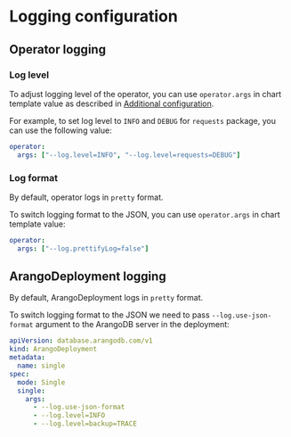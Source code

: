 # Logging configuration

## Operator logging

### Log level

To adjust logging level of the operator, you can use `operator.args` in chart template value 
as described in [Additional configuration](./additional_configuration.md).

For example, to set log level to `INFO` and `DEBUG` for `requests` package, you can use the following value:
```yaml
operator:
  args: ["--log.level=INFO", "--log.level=requests=DEBUG"]
```

### Log format

By default, operator logs in `pretty` format.

To switch logging format to the JSON, you can use `operator.args` in chart template value:
```yaml
operator:
  args: ["--log.prettifyLog=false"]
```

## ArangoDeployment logging

By default, ArangoDeployment logs in `pretty` format.

To switch logging format to the JSON we need to pass `--log.use-json-format` argument to the ArangoDB server in the deployment:
```yaml
apiVersion: database.arangodb.com/v1
kind: ArangoDeployment
metadata:
  name: single
spec:
  mode: Single
  single:
    args:
      - --log.use-json-format
      - --log.level=INFO
      - --log.level=backup=TRACE
```

